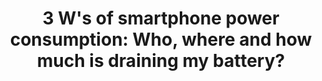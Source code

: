 ---
layout: publication
title: "3 W's of smartphone power consumption: Who, where and how much is draining my battery?"
short_title: "3 W's of smartphone power consumption"
tags: Communications
cover: /assets/images/power_smartphone.png
authors: "Agrim Gupta, Adel Heidari, Avyakta Kalipattapu, Ish Kumar Jain, Dinesh Bharadia"   # needed for publist.html
author_list:
    - name: Agrim Gupta*
      url: https://agrim9.github.io/
      email: agg003@ucsd.edu
    - name: Adel Heidari* # url field is optional
      url: 
      email: adheidari@ucsd.edu
    - name: Avyakta Kalipattapu*
      url: 
      email: rkalipattapu@ucsd.edu
    - name: Ish Kumar Jain
      url: https://ishjain.github.io/ 
      email: ikjain@ucsd.edu
    - name: Dinesh Bharadia
      url: https://dineshb-ucsd.github.io/
      email:  dineshb@ucsd.edu
eqcon: true #Put true if you want equal contrribution on pub page
conference: "Mobicom Workshop 2024"
conference_site: https://www.sigmobile.org/grav/events/conferences/mobicom
paper: /files/3Ws.pdf
slides: 
video:
# video_str: 
# miscs: # additional items
#     - content_type: 
#       content_url: 
description:
    - text: "With 6.5 billion smartphones in use worldwide, each relying on a battery for key subsystems like display, compute, and cellular connectivity, previous studies on power consumption often used invalidated indirect estimates that failed to isolate specific hardware usage. We address this by utilizing Google's On Device Power Measurement (ODPM) tool for precise power measurements of individual components. Our findings indicate that connectivity (Wi-Fi, 4G/5G) and screen display are the primary power consumers, as shown with the Google Pixel 7A. We also confirmed similar power consumption trends using an energy estimation method on the Samsung S23+. Given the prevalence of smartphones, we discuss the challenges and opportunities for optimizing power usage."

      image: /assets/images/barplot_energy.png
      image_width: 800 #px (check this image resolution and how it populate on webpage)

    # - text:
    #   image:
    #   image_width: 800 # px (check this image resolution and how it populate on webpage)
# medias:
#     - type: 
#       url: 
citation:
    - text: "Gupta, A., Heidari, A., Kalipattapu, A., Jain, I. K., & Bharadia, D. (2024, December). 3 W's of smartphone power consumption: Who, Where and How much is draining my battery?. In Proceedings of the 30th Annual International Conference on Mobile Computing and Networking (pp. 2248-2250)."
      bib: "https://dl.acm.org/doi/10.1145/3636534.3695905" 
      bibtex: "
      @inproceedings{gupta20243,
  title={3 W's of smartphone power consumption: Who, Where and How much is draining my battery?},
  author={Gupta, Agrim and Heidari, Adel and Kalipattapu, Avyakta and Jain, Ish Kumar and Bharadia, Dinesh},
  booktitle={Proceedings of the 30th Annual International Conference on Mobile Computing and Networking},
  pages={2248--2250},
  year={2024}
}
"
---